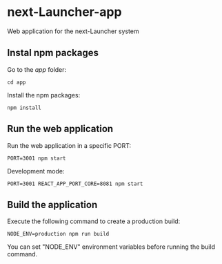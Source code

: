 # next-Launcher-app

Web application for the next-Launcher system


## Instal npm packages

Go to the *app* folder:
```
cd app
```

Install the npm packages:
```
npm install
```

## Run the web application

Run the web application in a specific PORT:
```
PORT=3001 npm start
```

Development mode:
```
PORT=3001 REACT_APP_PORT_CORE=8081 npm start
```

## Build the application

Execute the following command to create a production build:
```
NODE_ENV=production npm run build
```
You can set "NODE_ENV" environment variables before running the build command.
